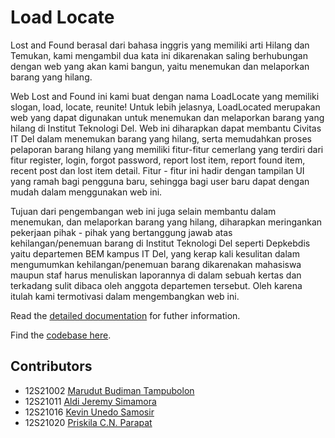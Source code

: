 # Load Locate

Lost and Found berasal dari bahasa inggris yang memiliki arti Hilang dan Temukan, kami mengambil dua kata ini dikarenakan saling berhubungan dengan web yang akan kami bangun, yaitu menemukan dan melaporkan barang yang hilang.

Web Lost and Found ini kami buat dengan nama LoadLocate yang memiliki slogan, load, locate, reunite!
Untuk lebih jelasnya, LoadLocated merupakan web yang dapat digunakan untuk menemukan dan melaporkan barang yang hilang di Institut Teknologi Del. Web ini diharapkan dapat membantu Civitas IT Del dalam menemukan barang yang hilang, serta memudahkan proses pelaporan barang hilang yang memiliki fitur-fitur cemerlang yang terdiri dari fitur register, login, forgot password, report lost item, report found item, recent post dan lost item detail. Fitur - fitur ini hadir dengan tampilan UI yang ramah bagi pengguna baru, sehingga bagi user baru dapat dengan mudah dalam menggunakan web ini.

Tujuan dari pengembangan web ini juga selain membantu dalam menemukan, dan melaporkan barang yang hilang, diharapkan meringankan pekerjaan pihak - pihak yang bertanggung jawab atas kehilangan/penemuan barang di Institut Teknologi Del seperti Depkebdis yaitu departemen BEM kampus IT Del, yang kerap kali kesulitan dalam mengumumkan kehilangan/penemuan barang dikarenakan mahasiswa maupun staf harus menuliskan laporannya di dalam sebuah kertas dan terkadang sulit dibaca oleh anggota departemen tersebut. Oleh karena itulah kami termotivasi dalam mengembangkan web ini.

Read the [detailed documentation](/docs/README.md) for futher information.

Find the [codebase here](/webapp).

## Contributors

- 12S21002 [Marudut Budiman Tampubolon](https://github.com/MarudutTmp)
- 12S21011 [Aldi Jeremy Simamora](https://github.com/aldijeremysimamora)
- 12S21016 [Kevin Unedo Samosir](https://github.com/KevinUnedo)
- 12S21020 [Priskila C.N. Parapat](http://github.com/priskilaparapat)
